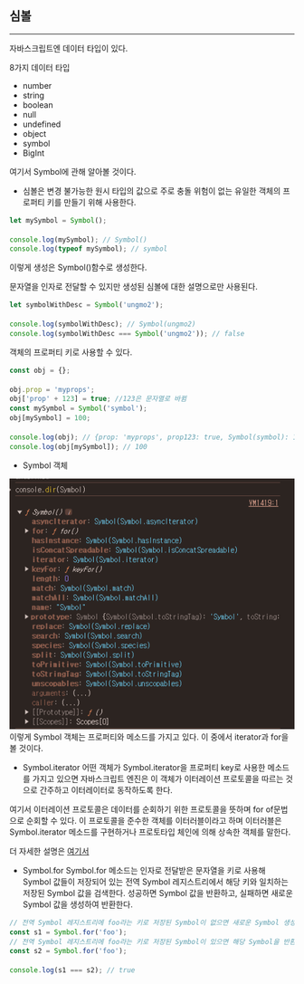 ## 심볼

---

자바스크립트엔 데이터 타입이 있다.

8가지 데이터 타입

- number
- string
- boolean
- null
- undefined
- object
- symbol
- BigInt

여기서 Symbol에 관해 알아볼 것이다.

- 심볼은 변경 불가능한 원시 타입의 값으로 주로 충돌 위험이 없는 유일한 객체의 프로퍼티 키를 만들기 위해 사용한다.

```javascript
let mySymbol = Symbol();

console.log(mySymbol); // Symbol()
console.log(typeof mySymbol); // symbol
```

이렇게 생성은 Symbol()함수로 생성한다.

문자열을 인자로 전달할 수 있지만 생성된 심볼에 대한 설명으로만 사용된다.

```javascript
let symbolWithDesc = Symbol('ungmo2');

console.log(symbolWithDesc); // Symbol(ungmo2)
console.log(symbolWithDesc === Symbol('ungmo2')); // false
```

객체의 프로퍼티 키로 사용할 수 있다.

```javascript
const obj = {};

obj.prop = 'myprops';
obj['prop' + 123] = true; //123은 문자열로 바뀜
const mySymbol = Symbol('symbol');
obj[mySymbol] = 100;

console.log(obj); // {prop: 'myprops', prop123: true, Symbol(symbol): 100}
console.log(obj[mySymbol]); // 100
```

- Symbol 객체

![alt text](./Image/심볼.png)
이렇게 Symbol 객체는 프로퍼티와 메소드를 가지고 있다. 이 중에서 iterator과 for을 볼 것이다.

- Symbol.iterator
  어떤 객체가 Symbol.iterator을 프로퍼티 key로 사용한 메소드를 가지고 있으면 자바스크립트 엔진은 이 객체가 이터레이션 프로토콜을 따르는 것으로 간주하고 이터레이터로 동작하도록 한다.

여기서 이터레이션 프로토콜은 데이터를 순회하기 위한 프로토콜을 뜻하며 for of문법으로 순회할 수 있다.
이 프로토콜을 준수한 객체를 이터러블이라고 하며 이터러블은 Symbol.iterator 메소드를 구현하거나 프로토타입 체인에 의해 상속한 객체를 말한다.

더 자세한 설명은 [여기서]()

- Symbol.for
  Symbol.for 메소드는 인자로 전달받은 문자열을 키로 사용해 Symbol 값들이 저장되어 있는 전역 Symbol 레지스트리에서 해당 키와 일치하는 저장된 Symbol 값을 검색한다.
  성공하면 Symbol 값을 반환하고, 실패하면 새로운 Symbol 값을 생성하여 반환한다.

```javascript
// 전역 Symbol 레지스트리에 foo라는 키로 저장된 Symbol이 없으면 새로운 Symbol 생성
const s1 = Symbol.for('foo');
// 전역 Symbol 레지스트리에 foo라는 키로 저장된 Symbol이 있으면 해당 Symbol을 반환
const s2 = Symbol.for('foo');

console.log(s1 === s2); // true
```
